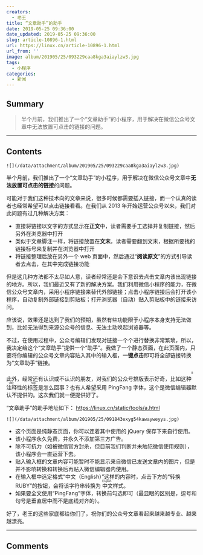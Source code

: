```yaml
---
creators:
  - 老王
title: “文章助手”的助手
date: 2019-05-25 09:36:00
date_updated: 2019-05-25 09:36:00
slug: article-10896-1.html
url: https://linux.cn/article-10896-1.html
url_from: ''
image: album/201905/25/093229caa8kga3aiaylzw3.jpg
tags:
  - 小程序
categories:
  - 新闻
---
```


## Summary

> 半个月前，我们推出了一个“文章助手”的小程序，用于解决在微信公众号文章中无法放置可点击的链接的问题。

***

<!-- more -->

## Contents

`![](/data/attachment/album/201905/25/093229caa8kga3aiaylzw3.jpg)`

半个月前，我们推出了一个“文章助手”的小程序，用于解决在微信公众号文章中**无法放置可点击的链接**的问题。

可能对于我们这种技术向的文章来说，很多时候都需要插入链接，而一个认真的读者也经常希望可以点击链接看看。在我们从 2013 年开始运营公众号以来，我们对此问题有过几种解决方案：

* 直接将链接以文字的方式显示在**正文**中，读者需要手工选择并复制链接，然后另外在浏览器中打开
* 类似于文章脚注一样，将链接放置在**文末**，读者需要翻到文末，根据所要找的链接标号来复制并在浏览器中打开
* 将链接整理后放在另外一个 web 页面中，然后通过“**阅读原文**”的方式引导读者去点击，在其中完成链接功能

但是这几种方法都不太尽如人意，读者经常还是会下意识去点击文章内该出现链接的地方。所以，我们最近又有了新的解决方案。我们利用微信小程序的能力，在微信公众号文章内，采用小程序链接来替代外部链接；点击小程序链接后会打开该小程序，自动复制外部链接到剪贴板；打开浏览器（自动）贴入剪贴板中的链接来访问。

应该说，效果还是达到了我们的预期，虽然有些功能限于小程序本身支持无法做到，比如无法得到来源公众号的信息、无法主动唤起浏览器等。

不过，在使用过程中，公众号编辑们发现对链接一个个进行替换非常繁琐，所以，我决定给这个“文章助手”提供一个“助手”。我做了一个静态页面，在此页面内，只要将你编辑的公众号文章内容贴入其中的输入框，**一键点击**即可将全部链接转换为“文章助手”链接。

此外，经常还有认识或不认识的朋友，对我们的公众号排版表示好奇，比如这种<ruby> 注释性的标签 <rp>  （ </rp> <rt>  Ruby tag </rt> <rp>  ） </rp></ruby>是怎么回事？也有人希望采用 PingFang 字体，这个是微信编辑器默认不提供的。这次我们就一便提供好了。

“文章助手”的助手地址如下： <https://linux.cn/static/tools/a.html>

`![](/data/attachment/album/201905/25/091843exyg54kawayweyys.jpg)`

* 这个页面是纯静态页面，你可以连着其中使用的 jQuery 保存下来自行使用。
* 该小程序永久免费，并永久不添加第三方广告。
* 除不可抗力（如被微信官方封杀，但目前我们判断并未触犯微信使用规则），该小程序会一直运营下去。
* 贴入输入框的文章内容可能暂时不能显示来自微信已发送文章内的图片，但是并不影响转换和转换后再贴入微信编辑器内使用。
* 在输入框中选定格式“中文（English）”这样的内容时，点击下方的“转换 RUBY”的按钮，会将该字符串转换为<ruby> 中文 <rp>  （ </rp> <rt>  English </rt> <rp>  ） </rp></ruby>样式。
* 如果要全文使用“PingFang”字体，转换前勾选即可（最显眼的区别是，逗号和句号是垂直居中而不是底线对齐的）。

好了，老王的这些家底都给你们了，祝你们的公众号文章看起来越来越专业、越来越漂亮。

***

## Comments
